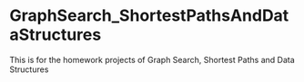 # GraphSearch_ShortestPathsAndDataStructures
This is for the homework projects of Graph Search, Shortest Paths and Data Structures
